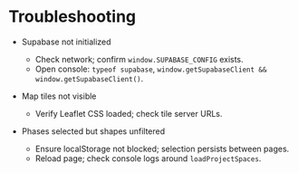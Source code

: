 # Troubleshooting

- Supabase not initialized
  - Check network; confirm `window.SUPABASE_CONFIG` exists.
  - Open console: `typeof supabase`, `window.getSupabaseClient && window.getSupabaseClient()`.

- Map tiles not visible
  - Verify Leaflet CSS loaded; check tile server URLs.

- Phases selected but shapes unfiltered
  - Ensure localStorage not blocked; selection persists between pages.
  - Reload page; check console logs around `loadProjectSpaces`.
